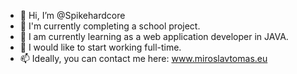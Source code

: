 - 👋 Hi, I’m @Spikehardcore
- 👀 I'm currently completing a school project.
- 🌱 I am currently learning as a web application developer in JAVA.
- 💞️ I would like to start working full-time.
- 📫 Ideally, you can contact me here: www.miroslavtomas.eu

<!---
Spikehardcore/Spikehardcore is a ✨ special ✨ repository because its `README.md` (this file) appears on your GitHub profile.
You can click the Preview link to take a look at your changes.
--->

